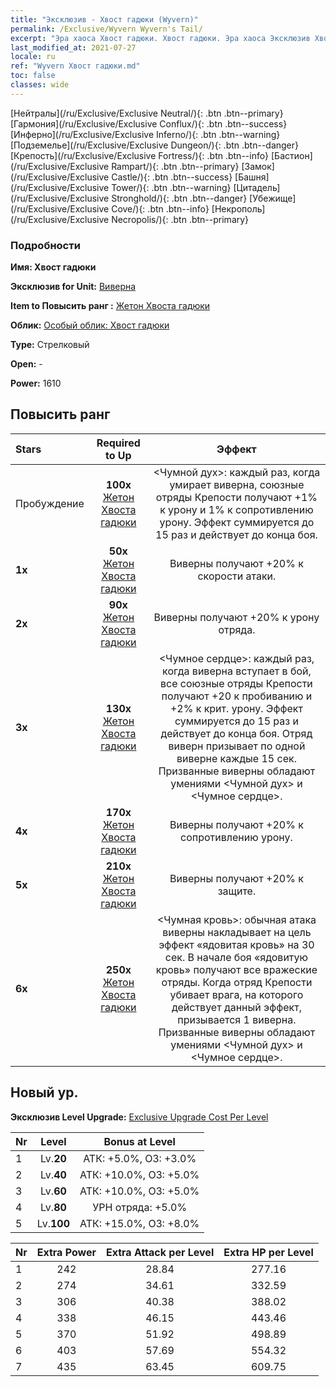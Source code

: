 ```yaml
---
title: "Эксклюзив - Хвост гадюки (Wyvern)"
permalink: /Exclusive/Wyvern Wyvern's Tail/
excerpt: "Эра хаоса Хвост гадюки. Хвост гадюки. Эра хаоса Эксклюзив Хвост гадюки. Виверна Эксклюзив."
last_modified_at: 2021-07-27
locale: ru
ref: "Wyvern Хвост гадюки.md"
toc: false
classes: wide
---
```

 [Нейтралы](/ru/Exclusive/Exclusive Neutral/){: .btn .btn--primary} [Гармония](/ru/Exclusive/Exclusive Conflux/){: .btn .btn--success} [Инферно](/ru/Exclusive/Exclusive Inferno/){: .btn .btn--warning} [Подземелье](/ru/Exclusive/Exclusive Dungeon/){: .btn .btn--danger} [Крепость](/ru/Exclusive/Exclusive Fortress/){: .btn .btn--info} [Бастион](/ru/Exclusive/Exclusive Rampart/){: .btn .btn--primary} [Замок](/ru/Exclusive/Exclusive Castle/){: .btn .btn--success} [Башня](/ru/Exclusive/Exclusive Tower/){: .btn .btn--warning} [Цитадель](/ru/Exclusive/Exclusive Stronghold/){: .btn .btn--danger} [Убежище](/ru/Exclusive/Exclusive Cove/){: .btn .btn--info} [Некрополь](/ru/Exclusive/Exclusive Necropolis/){: .btn .btn--primary} 

### Подробности
 **Имя: Хвост гадюки** 

 **Эксклюзив for Unit:** [Виверна](/ru/units/Wyvern/) 

 **Item to Повысить ранг :** [Жетон Хвоста гадюки](/ItemsRU/con_996/)

 **Облик:** [Особый облик: Хвост гадюки](/ItemsRU/con_664/)

 **Type:** Стрелковый

 **Open:** -

 **Power:** 1610

## Повысить ранг 

  |     Stars    |  Required to Up | Эффект |
  |:-------------|:---------------:|:---------------:|
  |  Пробуждение  | **100x** [Жетон Хвоста гадюки](/ItemsRU/con_996/) | <Чумной дух>: каждый раз, когда умирает виверна, союзные отряды Крепости получают +1% к урону и 1% к сопротивлению урону. Эффект суммируется до 15 раз и действует до конца боя. |
  | **1x** <i class="fas fa-star"/> | **50x** [Жетон Хвоста гадюки](/ItemsRU/con_996/) | Виверны получают +20% к скорости атаки. |
  | **2x** <i class="fas fa-star"/> | **90x** [Жетон Хвоста гадюки](/ItemsRU/con_996/) | Виверны получают +20% к урону отряда. |
  | **3x** <i class="fas fa-star"/> | **130x** [Жетон Хвоста гадюки](/ItemsRU/con_996/) | <Чумное сердце>: каждый раз, когда виверна вступает в бой, все союзные отряды Крепости получают +20 к пробиванию и +2% к крит. урону. Эффект суммируется до 15 раз и действует до конца боя. Отряд виверн призывает по одной виверне каждые 15 сек. Призванные виверны обладают умениями <Чумной дух> и <Чумное сердце>. |
  | **4x** <i class="fas fa-star"/> | **170x** [Жетон Хвоста гадюки](/ItemsRU/con_996/) | Виверны получают +20% к сопротивлению урону. |
  | **5x** <i class="fas fa-star"/> | **210x** [Жетон Хвоста гадюки](/ItemsRU/con_996/) | Виверны получают +20% к защите. |
  | **6x** <i class="fas fa-star"/> | **250x** [Жетон Хвоста гадюки](/ItemsRU/con_996/) | <Чумная кровь>: обычная атака виверны накладывает на цель эффект «ядовитая кровь» на 30 сек. В начале боя «ядовитую кровь» получают все вражеские отряды. Когда отряд Крепости убивает врага, на которого действует данный эффект, призывается 1 виверна. Призванные виверны обладают умениями <Чумной дух> и <Чумное сердце>. |


## Новый ур.
 **Эксклюзив Level Upgrade:** [Exclusive Upgrade Cost Per Level](/Exclusive/ExclusiveUpgradeCostPerLevel/)

  |  Nr  |   Level  | Bonus at Level |
  |:-----|:--------:|:--------------:|
  | 1 | Lv.**20** | АТК: +5.0%, ОЗ: +3.0% |
  | 2 | Lv.**40** | АТК: +10.0%, ОЗ: +5.0% |
  | 3 | Lv.**60** | АТК: +10.0%, ОЗ: +5.0% |
  | 4 | Lv.**80** | УРН отряда: +5.0% |
  | 5 | Lv.**100** | АТК: +15.0%, ОЗ: +8.0% |


  |  Nr  |  Extra Power | Extra Attack per Level | Extra HP per Level |
  |:-----|:--------:|:--------:|:--------:|
  | 1 | 242 | 28.84 | 277.16 |
  | 2 | 274 | 34.61 | 332.59 |
  | 3 | 306 | 40.38 | 388.02 |
  | 4 | 338 | 46.15 | 443.46 |
  | 5 | 370 | 51.92 | 498.89 |
  | 6 | 403 | 57.69 | 554.32 |
  | 7 | 435 | 63.45 | 609.75 |


